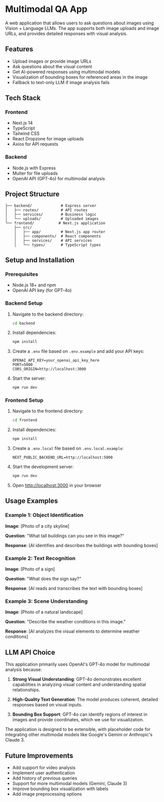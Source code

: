 # Multimodal QA App

A web application that allows users to ask questions about images using Vision + Language LLMs. The app supports both image uploads and image URLs, and provides detailed responses with visual analysis.

## Features

- Upload images or provide image URLs
- Ask questions about the visual content
- Get AI-powered responses using multimodal models
- Visualization of bounding boxes for referenced areas in the image
- Fallback to text-only LLM if image analysis fails

## Tech Stack

### Frontend
- Next.js 14
- TypeScript
- Tailwind CSS
- React Dropzone for image uploads
- Axios for API requests

### Backend
- Node.js with Express
- Multer for file uploads
- OpenAI API (GPT-4o) for multimodal analysis

## Project Structure

```
├── backend/             # Express server
│   ├── routes/          # API routes
│   ├── services/        # Business logic
│   └── uploads/         # Uploaded images
└── frontend/           # Next.js application
    ├── src/
    │   ├── app/         # Next.js app router
    │   ├── components/  # React components
    │   ├── services/    # API services
    │   └── types/       # TypeScript types
```

## Setup and Installation

### Prerequisites
- Node.js 18+ and npm
- OpenAI API key (for GPT-4o)

### Backend Setup

1. Navigate to the backend directory:
   ```bash
   cd backend
   ```

2. Install dependencies:
   ```bash
   npm install
   ```

3. Create a `.env` file based on `.env.example` and add your API keys:
   ```
   OPENAI_API_KEY=your_openai_api_key_here
   PORT=5000
   CORS_ORIGIN=http://localhost:3000
   ```

4. Start the server:
   ```bash
   npm run dev
   ```

### Frontend Setup

1. Navigate to the frontend directory:
   ```bash
   cd frontend
   ```

2. Install dependencies:
   ```bash
   npm install
   ```

3. Create a `.env.local` file based on `.env.local.example`:
   ```
   NEXT_PUBLIC_BACKEND_URL=http://localhost:5000
   ```

4. Start the development server:
   ```bash
   npm run dev
   ```

5. Open [http://localhost:3000](http://localhost:3000) in your browser

## Usage Examples

### Example 1: Object Identification

**Image**: [Photo of a city skyline]

**Question**: "What tall buildings can you see in this image?"

**Response**: [AI identifies and describes the buildings with bounding boxes]

### Example 2: Text Recognition

**Image**: [Photo of a sign]

**Question**: "What does the sign say?"

**Response**: [AI reads and transcribes the text with bounding boxes]

### Example 3: Scene Understanding

**Image**: [Photo of a natural landscape]

**Question**: "Describe the weather conditions in this image."

**Response**: [AI analyzes the visual elements to determine weather conditions]

## LLM API Choice

This application primarily uses OpenAI's GPT-4o model for multimodal analysis because:

1. **Strong Visual Understanding**: GPT-4o demonstrates excellent capabilities in analyzing visual content and understanding spatial relationships.

2. **High-Quality Text Generation**: The model produces coherent, detailed responses based on visual inputs.

3. **Bounding Box Support**: GPT-4o can identify regions of interest in images and provide coordinates, which we use for visualization.

The application is designed to be extensible, with placeholder code for integrating other multimodal models like Google's Gemini or Anthropic's Claude 3.

## Future Improvements

- Add support for video analysis
- Implement user authentication
- Add history of previous queries
- Support for more multimodal models (Gemini, Claude 3)
- Improve bounding box visualization with labels
- Add image preprocessing options
